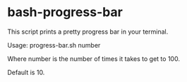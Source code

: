 # bash-progress-bar
This script prints a pretty progress bar in your terminal.

Usage: progress-bar.sh number

Where number is the number of times it takes to get to 100.

Default is 10.

